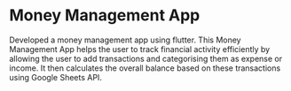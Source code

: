 # Money Management App
Developed a money management app using flutter. This Money Management App helps the user to track financial activity efficiently by allowing the user to add transactions and categorising them as expense or income. It then calculates the overall balance based on these transactions using Google Sheets API.
